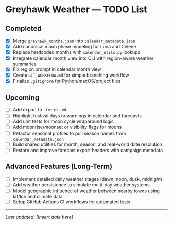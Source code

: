# Greyhawk Weather — TODO List

## Completed

- [x] Merge `greyhawk_months.json` into `calendar_metadata.json`
- [x] Add canonical moon phase modeling for Luna and Celene
- [x] Replace hardcoded months with `calendar_utils.py` lookups
- [x] Integrate calendar month view into CLI with region-aware weather summaries
- [x] Fix region prompt in calendar month view
- [x] Create `GIT_WORKFLOW.md` for simple branching workflow
- [x] Finalize `.gitignore` for Python/macOS/project files

## Upcoming

- [ ] Add export to `.txt` or `.md`
- [ ] Highlight festival days or warnings in calendar and forecasts
- [ ] Add unit tests for moon cycle wraparound logic
- [ ] Add moonrise/moonset or visibility flags for moons
- [ ] Refactor seasonal profiles to pull season names from `calendar_metadata.json`
- [ ] Build shared utilities for month, season, and real-world date resolution
- [ ] Restore and improve forecast export headers with campaign metadata

## Advanced Features (Long-Term)

- [ ] Implement detailed daily weather stages (dawn, noon, dusk, midnight)
- [ ] Add weather persistence to simulate multi-day weather systems
- [ ] Model geographic influence of weather between nearby towns using lat/lon and climate data
- [ ] Setup GitHub Actions CI workflows for automated tests

---

*Last updated: [Insert date here]*

